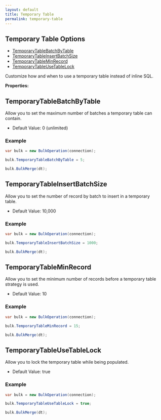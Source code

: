 ```yaml
---
layout: default
title: Temporary Table
permalink: temporary-table
---
```



## Temporary Table Options
- [TemporaryTableBatchByTable](#temporarytablebatchbytable)
- [TemporaryTableInsertBatchSize](#temporarytableinsertbatchsize)
- [TemporaryTableMinRecord](#temporarytableminrecord)
- [TemporaryTableUseTableLock](#temporarytableusetablelock)



Customize how and when to use a temporary table instead of inline SQL.

**Properties:**
## TemporaryTableBatchByTable
Allow you to set the maximum number of batches a temporary table can contain.

- Default Value: 0 (unlimited)
### Example
```csharp
var bulk = new BulkOperation(connection);

bulk.TemporaryTableBatchByTable = 5;

bulk.BulkMerge(dt);
```

## TemporaryTableInsertBatchSize
Allow you to set the number of record by batch to insert in a temporary table.

- Default Value: 10,000
### Example
```csharp
var bulk = new BulkOperation(connection);

bulk.TemporaryTableInsertBatchSize = 1000;

bulk.BulkMerge(dt);
```

## TemporaryTableMinRecord
Allow you to set the minimum number of records before a temporary table strategy is used.

- Default Value: 10
### Example
```csharp
var bulk = new BulkOperation(connection);

bulk.TemporaryTableMinRecord = 15;

bulk.BulkMerge(dt);
```

## TemporaryTableUseTableLock
Allow you to lock the temporary table while being populated.

- Default Value: true

### Example
```csharp
var bulk = new BulkOperation(connection);

bulk.TemporaryTableUseTableLock = true;

bulk.BulkMerge(dt);
```
